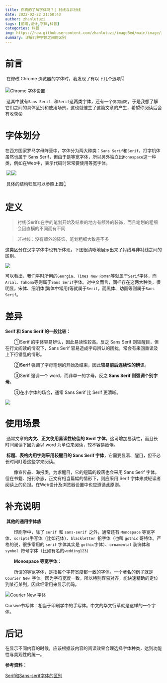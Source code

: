 ```yaml
---
title: 你真的了解字体吗？| 衬线与非衬线
date: 2022-02-22 21:50:43
author: zhanlutuzi
tags: [前端,设计,字体,科普]
categories: 科普
img: https://raw.githubusercontent.com/zhanlutuzi/imageBed/main/image/image-20220222215434044.png
summary: 详解几种字体之间的区别
---
```


# 前言

​	在修改 Chrome 浏览器的字体时，我发现了有以下几个选项👇

![Chrome 字体设置](https://raw.githubusercontent.com/zhanlutuzi/imageBed/main/image/image-20220222220431141.png)



​	这其中就有`Sans Serif ` 和`Serif`这两类字体，还有一个`宽度固定`，于是我想了解它们之间的具体区别和使用场景，这也就催生了这篇文章的产生，希望你阅读后会有收获😜

# 字体划分

​	在西方国家罗马字母阵营中，字体分为两大种类：`Sans Serif`和`Serif`，打字机体虽然也属于 Sans Serif，但由于是等宽字体，所以另外独立出`Monospace`这一种类，例如在Web中，表示代码时常常要使用等宽字体。 

​                             ![](https://raw.githubusercontent.com/zhanlutuzi/imageBed/main/image/image-20220222221505267.png)![](https://raw.githubusercontent.com/zhanlutuzi/imageBed/main/image/image-20220222221723241.png)

​	具体的结构归属可以参照上图👆

# 定义

> 衬线(Serif):在字的笔划开始及结束的地方有额外的装饰，而且笔划的粗细会因直横的不同而有不同

> 非衬线：没有额外的装饰，笔划粗细大致差不多

​	这类区分在汉字字体中也有所体现，下图很清晰地展示出来了衬线与非衬线之间的区别。

![](https://raw.githubusercontent.com/zhanlutuzi/imageBed/main/image/image-20220222215434044.png)

​	可以看出，我们平时所用的`Georgia`、`Times New Roman`等就属于`Serif`字体，而`Arial`、`Tahoma`等则属于`Sans Serif`字体。对中文而言，同样存在这两大种类，很明显，宋体、细明体(繁体中常用)等就属于`Serif`，而黑体、幼圆等则属于`Sans Serif`。 

# 差异

**Serif 和 Sans Serif 的一般比较：**

　　①Serif 的字体容易辨认，因此易读性较高。反之 Sans Serif 则较醒目，但在行文阅读的情况下，Sans Serif 容易造成字母辨认的困扰，常会有来回重读及上下行错乱的情形。

　　②**Serif** 强调了字母笔划的开始及结束，因此**较易前后连续性的辨识**。 

　　③Serif 强调一个 word，而非单一的字母，反之 **Sans Serif 则强调个别字母**。

　　④在小字体的场合，通常 Sans Serif 比 Serif 更清晰。

![](https://raw.githubusercontent.com/zhanlutuzi/imageBed/main/image/image-20220222223959444.png)

# 使用场景

​			通常文章的**内文、正文使用易读性较佳的 Serif 字体**，这可增加易读性，而且长时间阅读下因为会以 word 为单位来阅读，较不容易疲倦。

​			**标题、表格内用字则采用较醒目的 Sans Serif 字体**，它需要显着、醒目，但不必长时间盯着这些字来阅读。 

　　像宣传品、海报类，为求醒目，它的短篇的段落也会采用 Sans Serif 字体。但在书籍、报刊杂志，正文有相当篇幅的情形下，则应采用 Serif 字体来减轻读者阅读上的负担。在Web设计及浏览器设置中也应遵循此原则。

# 补充说明

​			**其他的通用字体族**

　　印刷学中，除了 `serif `和 `sans-serif `之外，通常还有 `Monospace` 等宽字体、`scripts`手写体（比如花体）、`blackletter `铅字体（也叫 `gothic` 哥特体。严格的说，很多常用的 `serif` 字体其实是 `gothic`字体）、`ornamental` 装饰体和`symbol `符号字体（比如有名的`wedding123`）

　　**Monospace 等宽字体：**

　　所谓的等宽字体，是指每个字符宽度都一致的字体。一个著名的例子就是 `Courier New `字体。因为字符宽度一致，所以特别容易对齐，能快速精确的定位到某行某列，因此经常用来显示代码。

![Courier New 字体](https://raw.githubusercontent.com/zhanlutuzi/imageBed/main/image/image-20220222224931325.png)　　

​		Cursive书写体：相当于印刷学中的手写体。中文的华文行草就是这样的一个字体。

# 后记

在显示不同内容的时候，应该根据该内容的阅读效果合理选择字体种类，达到功能性与美观性的统一。

**参考资料：**

[Serif和Sans-serif字体的区别](https://kb.cnblogs.com/page/192018/)
